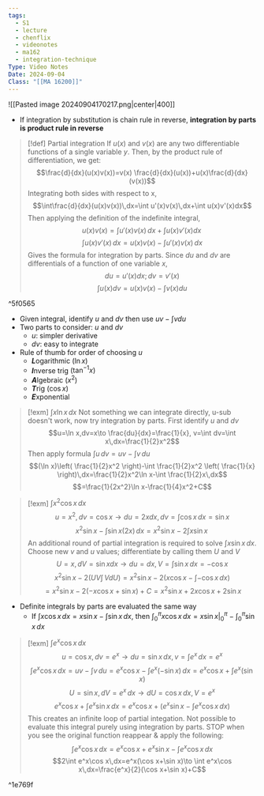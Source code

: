 ```yaml
---
tags:
  - S1
  - lecture
  - chenflix
  - videonotes
  - ma162
  - integration-technique
Type: Video Notes
Date: 2024-09-04
Class: "[[MA 16200]]"
---
```

![[Pasted image 20240904170217.png|center|400]]
- If integration by substitution is chain rule in reverse, **integration by parts is product rule in reverse**

> [!def] Partial integration
> If $u(x$) and $v(x)$ are any two differentiable functions of a single variable $y$. Then, by the product rule of differentiation, we get:
> $$\frac{d}{dx}(u(x)v(x))=v(x) \frac{d}{dx}(u(x))+u(x)\frac{d}{dx}(v(x))$$
> Integrating both sides with respect to x,
> $$\int\frac{d}{dx}(u(x)v(x))\,dx=\int u'(x)v(x)\,dx+\int u(x)v'(x)dx$$
> Then applying the definition of the indefinite integral,
> $$u(x)v(x)=\int u'(x)v(x)\,dx+\int u(x)v'(x)dx\,$$
> $$\int u(x)v'(x)\,dx=u(x)v(x)-\int u'(x)v(x)\,dx$$
> Gives the formula for integration by parts. Since $du$ and $dv$ are differentials of a function of one variable $x$,
> $$du=u'(x)dx;\,dv=v'(x)$$$$\int u(x)dv=u(x)v(x)-\int v(x)du$$

^5f0565

- Given integral, identify $u$ and $dv$ then use $uv-\int vdu$
- Two parts to consider: $u$ and $dv$
	- $u$: simpler derivative
	- $dv$: easy to integrate
- Rule of thumb for order of choosing $u$
	- ***L***ogarithmic $(\ln x)$
	- ***I***nverse trig $(\tan^{-1}x)$
	- ***A***lgebraic $(x^2)$
	- ***T***rig $(\cos x)$
	- ***E***xponential

> [!exm] $\int x\ln x\,dx$
> Not something we can integrate directly, u-sub doesn't work, now try integration by parts. First identify $u$ and $dv$
> $$u=\ln x,dv=x\to \frac{du}{dx}=\frac{1}{x}, v=\int dv=\int x\,dx=\frac{1}{2}x^2$$
> Then apply formula $\int u\,dv=uv-\int v\,du$
> $$(\ln x)\left( \frac{1}{2}x^2 \right)-\int \frac{1}{2}x^2 \left( \frac{1}{x} \right)\,dx=\frac{1}{2}x^2\ln x-\int \frac{1}{2}x\,dx$$
> $$=\frac{1}{2x^2}\ln x-\frac{1}{4}x^2+C$$

> [!exm] $\int x^2\cos x\,dx$
> $$u=x^2,dv=\cos x\to du=2xdx, dv=\int \cos x\,dx=\sin x$$
> $$x^2\sin x-\int \sin x(2x)\,dx=x^2\sin x-2\int x\sin x\,$$
> An additional round of partial integration is required to solve $\int x\sin x\,dx$. Choose new $v$ and $u$ values; differentiate by calling them $U$ and $V$
> $$U=x,dV=\sin xdx\to du=dx,V=\int \sin x\,dx=-\cos x$$
> $$x^2\sin x-2\left( UV\int \, VdU \right)=x^2\sin x-2\left( x\cos x-\int-\cos x\,dx \right)$$
> $$=x^2\sin x-2(-x\cos x+\sin x)+C=x^2\sin x+2x\cos x+2\sin x$$

- Definite integrals by parts are evaluated the same way 
	- If $\int x\cos x\,dx=x\sin x-\int \sin x\,dx$, then $\int_{0}^{\pi}x\cos x\,dx=x\sin x\biggr|^\pi _0 -\int_{0}^\pi \sin x\,dx$

> [!exm] $\int e^x\cos x\,dx$
> $$u=\cos x,dv=e^x\to du=\sin x\,dx,v=\int e^x\,dx=e^x$$
> $$\int e^x\cos x\,dx=uv-\int v\,du = e^x\cos x-\int e^x (-\sin x)\,dx= e^x\cos x+\int e^x(\sin x)$$
> $$U=\sin x, dV=e^x\,dx\to dU=\cos x\,dx, V=e^x$$
> $$e^x\cos x+\int e^x\sin x\,dx=e^x\cos x+\left( e^x\sin x-\int e^x \cos x\,dx \right)$$
> This creates an infinite loop of partial integation. Not possible to evaluate this integral purely using integration by parts. STOP when you see the original function reappear & apply the following:
> $$\int e^x\cos x\,dx=e^x\cos x+e^x\sin x-\int e^x\cos x\,dx$$
> $$2\int e^x\cos x\,dx=e^x(\cos x+\sin x)\to \int e^x\cos x\,dx=\frac{e^x}{2}(\cos x+\sin x)+C$$

^1e769f


 
